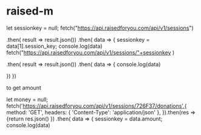 # raised-m

let sessionkey = null;
fetch("https://api.raisedforyou.com/api/v1/sessions")

.then( result => result.json())
.then( data => {
sessionkey = data[1].session_key;
console.log(data)
fetch("https://api.raisedforyou.com/api/v1/sessions/"+sessionkey )

.then( result => result.json())
.then( data => {
console.log(data)

})
})




to get amount

let money = null;
   fetch('https://api.raisedforyou.com/api/v1/sessions/726F37/donations',{
   method: 'GET',
   headers: {
   'Content-Type': 'application/json'
   },
 }).then(res => {return res.json()
 })
 .then( data => {
 sessionkey = data.amount;
 console.log(data)
